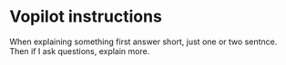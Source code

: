 # Vopilot instructions
When explaining something first answer short, just one or two sentnce. Then if I ask questions, explain more.